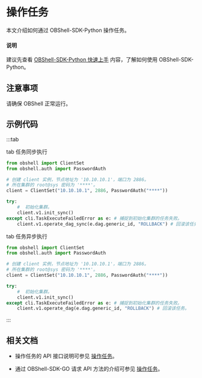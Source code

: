 # 操作任务

本文介绍如何通过 OBShell-SDK-Python 操作任务。

<main id="notice" type='explain'>
  <h4>说明</h4>
  <p>建议先查看 <a href='100.quickstart-of-python.md'>OBShell-SDK-Python 快速上手</a> 内容，了解如何使用 OBShell-SDK-Python。</p>
</main>

## 注意事项

请确保 OBShell 正常运行。

## 示例代码

:::tab

tab 任务同步执行

```python
from obshell import ClientSet
from obshell.auth import PasswordAuth

# 创建 client 实例，节点地址为 '10.10.10.1'，端口为 2886。
# 所在集群的 root@sys 密码为 '****'。
client = ClientSet("10.10.10.1", 2886, PasswordAuth("****"))

try:
    #  初始化集群。
    client.v1.init_sync()
except cli.TaskExecuteFailedError as e: # 捕捉到初始化集群的任务失败。
    client.v1.operate_dag_sync(e.dag.generic_id, "ROLLBACK") # 回滚该任务。
```

tab 任务异步执行

```python
from obshell import ClientSet
from obshell.auth import PasswordAuth

# 创建 client 实例，节点地址为 '10.10.10.1'，端口为 2886。
# 所在集群的 root@sys 密码为 '****'。
client = ClientSet("10.10.10.1", 2886, PasswordAuth("****"))

try:
    #  初始化集群。
    client.v1.init_sync()
except cli.TaskExecuteFailedError as e: # 捕捉到初始化集群的任务失败。
    client.v1.operate_dag(e.dag.generic_id, "ROLLBACK") # 回滚该任务。
```

:::

## 相关文档

* 操作任务的 API 接口说明可参见 [操作任务](../../400.obshell-api-reference/1900.operate-dag.md)。

* 通过 OBShell-SDK-GO 请求 API 方法的介绍可参见 [操作任务](../200.go/1900.operate-dag-of-go.md)。
